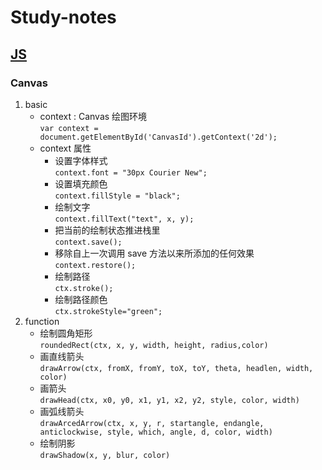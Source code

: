 # Study-notes
## [JS](https://github.com/adamsandwich/Study_Notes/blob/master/JS/Sourse.js)
### Canvas
1. basic
    * context : Canvas 绘图环境</br>`var context = document.getElementById('CanvasId').getContext('2d');`
    * context 属性
        * 设置字体样式 </br> `context.font = "30px Courier New";`
        * 设置填充颜色 </br> `context.fillStyle = "black";`
        * 绘制文字 </br> `context.fillText("text", x, y);`
        * 把当前的绘制状态推进栈里 </br> `context.save();`
        * 移除自上一次调用 save 方法以来所添加的任何效果 </br> `context.restore();`
        * 绘制路径 </br> `ctx.stroke();`
        * 绘制路径颜色 </br> `ctx.strokeStyle="green";`
2. function
    * 绘制圆角矩形 </br> `roundedRect(ctx, x, y, width, height, radius,color)`
    * 画直线箭头 </br> `drawArrow(ctx, fromX, fromY, toX, toY, theta, headlen, width, color)`
    * 画箭头 </br> `drawHead(ctx, x0, y0, x1, y1, x2, y2, style, color, width)`
    * 画弧线箭头 </br> `drawArcedArrow(ctx, x, y, r, startangle, endangle, anticlockwise, style, which, angle, d, color, width)`
    * 绘制阴影 </br> `drawShadow(x, y, blur, color)`
